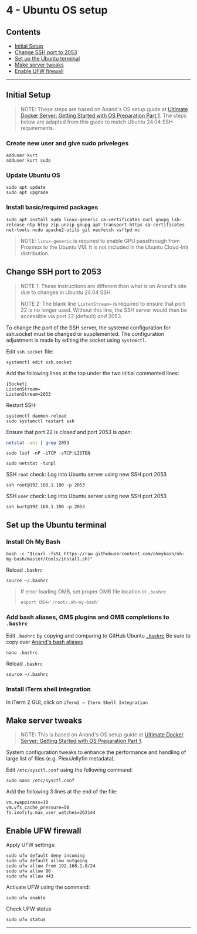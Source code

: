 # 4 - Ubuntu OS setup

## Contents
  - [Initial Setup](#initial-setup)
  - [Change SSH port to 2053](#change-ssh-port-to-2053)
  - [Set up the Ubuntu terminal](#set-up-the-ubuntu-terminal)
  - [Make server tweaks](#make-server-tweaks)
  - [Enable UFW firewall](#enable-ufw-firewall)
----    


## Initial Setup
> NOTE: These steps are based on Anand's OS setup guide at [Ultimate Docker Server: Getting Started with OS Preparation Part 1](https://www.smarthomebeginner.com/ultimate-docker-server-1-os-preparation/). 
>The steps below are adapted from this guide to match Ubuntu 24.04 SSH requirements.
### Create new user and give sudo priveleges
```shell-script
adduser kurt
adduser kurt sudo
```
### Update Ubuntu OS
```shell-script
sudo apt update
sudo apt upgrade
```
### Install basic/required packages
```shell-script
sudo apt install sudo linux-generic ca-certificates curl gnupg lsb-release ntp htop zip unzip gnupg apt-transport-https ca-certificates net-tools ncdu apache2-utils git neofetch vsftpd mc
```
> NOTE: `linux-generic` is required to enable GPU passthrough from Proxmox to the Ubuntu VM. It is not included in the Ubuntu Cloud-Init distribution.
## Change SSH port to 2053
> NOTE 1: These instructions are different than what is on Anand's site due to changes in Ubuntu 24.04 SSH.
> 
> NOTE 2: The blank line `ListenStream=` is required to ensure that port 22 is no longer used. Without this line, the SSH server would then be accessible via port 22 (default) *and* 2053.

To change the port of the SSH server, the systemd configuration for ssh.socket must be changed or supplemented. The configuration adjustment is made by editing the socket using `systemctl`.

Edit `ssh.socket` file:
```shell-script
systemctl edit ssh.socket
```
Add the following lines at the top under the two initial commented lines:

```EditorConfig
[Socket]
ListenStream=
ListenStream=2053
```
Restart SSH:
```shell
systemctl daemon-reload
sudo systemctl restart ssh  
```
Ensure that port 22 is *closed* and port 2053 is *open*:
```sh
netstat -ant | grep 2053
```
```shell-script
sudo lsof -nP -iTCP -sTCP:LISTEN
```
```shell-script
sudo netstat -tunpl
```
SSH `root` check: Log into Ubuntu server using new SSH port 2053
```shell-script
ssh root@192.168.1.100 -p 2053
```
SSH `user` check: Log into Ubuntu server using new SSH port 2053
```shell
ssh kurt@192.168.1.100 -p 2053
```

## Set up the Ubuntu terminal
### Install Oh My Bash
```shell
bash -c "$(curl -fsSL https://raw.githubusercontent.com/ohmybash/oh-my-bash/master/tools/install.sh)"
```
Reload `.bashrc`
```shell
source ~/.bashrc
```
> If error loading OMB, set proper OMB file location in `.bashrc`
> ```shell
> export OSH='/root/.oh-my-bash'
> ```
### Add bash aliases, OMS plugins and OMB completions to `.bashrc`
Edit `.bashrc` by copying and comparing to GitHub Ubuntu [`.bashrc`](/Ubuntu%20files/.bashrc)
Be sure to copy over [Anand's bash aliases](https://github.com/htpcBeginner/docker-traefik/blob/master/shared/config/bash_aliases)
```shell
nano .bashrc
```
Reload `.bashrc`
```shell
source ~/.bashrc
```
### Install iTerm shell integration
In iTerm 2 GUI, click on `iTerm2 → Iterm Shell Integration`

##  Make server tweaks
> NOTE: This is based on Anand's OS setup guide at [Ultimate Docker Server: Getting Started with OS Preparation Part 1](https://www.smarthomebeginner.com/ultimate-docker-server-1-os-preparation/).

System configuration tweaks to enhance the performance and handling of large list of files (e.g. Plex/Jellyfin metadata). 

Edit `/etc/sysctl.conf` using the following command:

```shell
sudo nano /etc/sysctl.conf
```

Add the following 3 lines at the end of the file:
```EditorConfig
vm.swappiness=10
vm.vfs_cache_pressure=50
fs.inotify.max_user_watches=262144
```
## Enable UFW firewall
Apply UFW settings:
```shell
sudo ufw default deny incoming
sudo ufw default allow outgoing
sudo ufw allow from 192.168.1.0/24
sudo ufw allow 80
sudo ufw allow 443
```
Activate UFW using the command:

```shell
sudo ufw enable
```
Check  UFW status
```shell
sudo ufw status
```
----------
